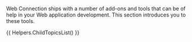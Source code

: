 ﻿Web Connection ships with a number of add-ons and tools that can be of help in your Web application development. This section introduces you to these tools.

{{ Helpers.ChildTopicsList() }}